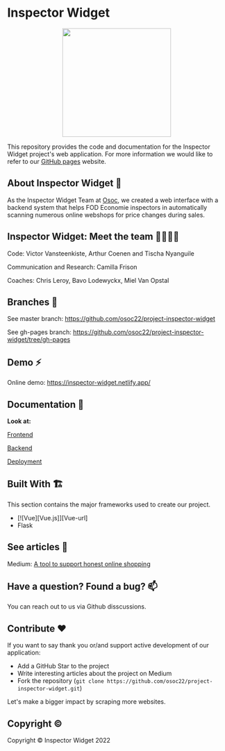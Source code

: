 # **Inspector Widget**

<div align="center">
  <img src="https://osoc.be/editions/2022/projects/inspector-widget.svg" width="250px" />
</div>

This repository provides the code and documentation for the Inspector Widget project's web application.
For more information we would like to refer to our [GitHub pages](https://osoc22.github.io/project-inspector-widget) website.

## About Inspector Widget 👀 

As the Inspector Widget Team at [Osoc](https://osoc.be/), we created a web interface with a backend system that helps FOD Economie inspectors in automatically scanning numerous
online webshops for price changes during sales.


## Inspector Widget: Meet the team 👨‍👩‍👦‍👦

Code: Victor Vansteenkiste, Arthur Coenen and Tischa Nyanguile

Communication and Research: Camilla Frison

Coaches: Chris Leroy, Bavo Lodewyckx, Miel Van Opstal


## Branches 🌲

See master branch: https://github.com/osoc22/project-inspector-widget

See gh-pages branch: https://github.com/osoc22/project-inspector-widget/tree/gh-pages


## Demo ⚡️
Online demo: https://inspector-widget.netlify.app/


## Documentation 📖

**Look at:**

[Frontend](https://github.com/osoc22/project-inspector-widget/blob/master/frontend/readme.md)

[Backend](https://github.com/osoc22/project-inspector-widget/blob/master/week1/readme.md)

[Deployment](https://github.com/osoc22/project-inspector-widget/blob/master/deployment.md)

## Built With 🏗️

This section contains the major frameworks used to create our project.

* [![Vue][Vue.js]][Vue-url]
* Flask

## See articles 📝
Medium: [A tool to support honest online shopping](https://medium.com/@camillafrison9/a-tool-to-support-honest-online-shopping-41977cedeb61)

## Have a question? Found a bug? 📫
You can reach out to us via Github disscussions.


## Contribute ❤️
If you want to say thank you or/and support active development of our application:

* Add a GitHub Star to the project
* Write interesting articles about the project on Medium
* Fork the repository (`git clone https://github.com/osoc22/project-inspector-widget.git`)

Let's make a bigger impact by scraping more websites.

## Copyright ©️
Copyright © Inspector Widget 2022